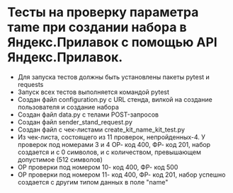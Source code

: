 # Тесты на проверку параметра тame при создании набора в Яндекс.Прилавок с помощью API Яндекс.Прилавок.
- Для запуска тестов должны быть установлены пакеты pytest и requests
- Запуск всех тестов выполняется командой pytest
- Создан файл configuration.py с URL стенда, вилкой на создание пользователя и создание набора
- Создан файл data.py с телами POST-запросов
- Создан файл sender_stand_request.py
- Создан файл с чек-листами create_kit_name_kit_test.py
- Из чек-листа, состоящего из 11 проверок, непройденных-4. У проверок под номерами 3 и 4 ОР- код 400, ФР- код 201, набор создается и с 0 символов, и с количеством, превышающем допустимое (512 символов)
- ОР проверки под номером 10- код 400, ФР- код 500
- ОР проверки под номером 11- код 400, ФР- код 201, набор успешно создается с другим типом данных в поле "name"
